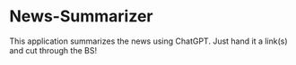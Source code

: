 # News-Summarizer

This application summarizes the news using ChatGPT. Just hand it a link(s) and cut through the BS!

